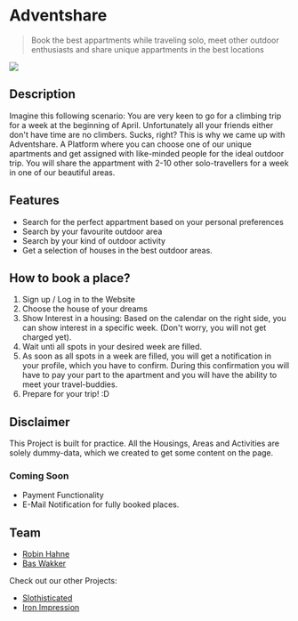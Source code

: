 # Adventshare

> Book the best appartments while traveling solo, meet other outdoor enthusiasts and share unique appartments in the best locations

[![](https://robinhahne.ch/img/adventshare.png)]()

## Description

Imagine this following scenario:
You are very keen to go for a climbing trip for a week at the beginning of April. Unfortunately all your friends either don't have time are no climbers. Sucks, right?
This is why we came up with Adventshare. A Platform where you can choose one of our unique apartments and get assigned with like-minded people for the ideal outdoor trip. You will share the appartment with 2-10 other solo-travellers for a week in one of our beautiful areas.

## Features

- Search for the perfect appartment based on your personal preferences
- Search by your favourite outdoor area
- Search by your kind of outdoor activity
- Get a selection of houses in the best outdoor areas.

## How to book a place?

 1) Sign up / Log in to the Website
 2) Choose the house of your dreams
 3) Show Interest in a housing:
 Based on the calendar on the right side, you can show interest in a specific week. (Don't worry, you will not get charged yet). 
 4) Wait unti all spots in your desired week are filled.
 5) As soon as all spots in a week are filled, you will get a notification in your profile, which you have to confirm. During this confirmation you will have to pay your part to the apartment and you will have the ability to meet your travel-buddies.
 6) Prepare for your trip! :D

## Disclaimer
This Project is built for practice. All the Housings, Areas and Activities are solely dummy-data, which we created to get some content on the page.

### Coming Soon
- Payment Functionality
- E-Mail Notification for fully booked places.

## Team
- <a href="https://github.com/rhahne">Robin Hahne</a>
- <a href="https://github.com/mnib2xu">Bas Wakker</a>

Check out our other Projects:
- <a href="https://github.com/mnib2xu/slothisticated">Slothisticated</a>
- <a href="https://github.com/rhahne/iron-impression">Iron Impression</a>
